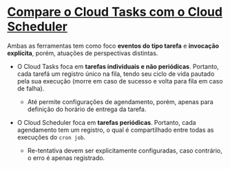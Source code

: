# [Compare o Cloud Tasks com o Cloud Scheduler](https://cloud.google.com/tasks/docs/comp-tasks-sched?hl=pt-br)

Ambas as ferramentas tem como foco **eventos do tipo tarefa** e **invocação explícita**, porém, atuações de perspectivas distintas.

- O Cloud Tasks foca em **tarefas individuais e não periódicas**. Portanto, cada tarefá um registro único na fila, tendo seu ciclo de vida pautado pela sua execução (morre em caso de sucesso e volta para fila em caso de falha).
  - Até permite configurações de agendamento, porém, apenas para definição do horário de entrega da tarefa.

- O Cloud Scheduler foca em **tarefas periódicas**. Portanto, cada agendamento tem um registro, o qual é compartilhado entre todas as execuções do `cron job`.
  - Re-tentativa devem ser explicitamente configuradas, caso contrário, o erro é apenas registrado.